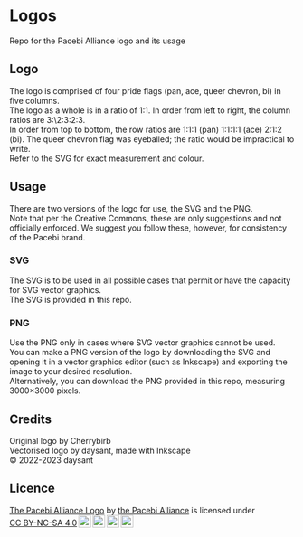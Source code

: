 # Logos
Repo for the Pacebi Alliance logo and its usage

## Logo
The logo is comprised of four pride flags (pan, ace, queer chevron, bi) in five columns.<br>
The logo as a whole is in a ratio of 1:1. In order from left to right, the column ratios are 3:\2:3\:2:3.<br>
In order from top to bottom, the row ratios are 1\:1:1 (pan) 1\:1\:1:1 (ace) 2\:1:2 (bi). The queer chevron flag was eyeballed; the ratio would be impractical to write.<br>
Refer to the SVG for exact measurement and colour.<br>

## Usage
There are two versions of the logo for use, the SVG and the PNG.<br>
Note that per the Creative Commons, these are only suggestions and not officially enforced. We suggest you follow these, however, for consistency of the Pacebi brand.

### SVG
The SVG is to be used in all possible cases that permit or have the capacity for SVG vector graphics.<br>
The SVG is provided in this repo.

### PNG
Use the PNG only in cases where SVG vector graphics cannot be used.<br>
You can make a PNG version of the logo by downloading the SVG and opening it in a vector graphics editor (such as Inkscape) and exporting the image to your desired resolution.<br>
Alternatively, you can download the PNG provided in this repo, measuring 3000×3000 pixels.

## Credits
Original logo by Cherrybirb<br>
Vectorised logo by daysant, made with Inkscape<br>
🄯 2022-2023 daysant

## Licence
 <p xmlns:cc="http://creativecommons.org/ns#" xmlns:dct="http://purl.org/dc/terms/"><a property="dct:title" rel="cc:attributionURL" href="https://github.com/pacebi/logos/pacebi.svg">The Pacebi Alliance Logo</a> by <a rel="cc:attributionURL dct:creator" property="cc:attributionName" href="https://www.pacebi.xyz/index.html">the Pacebi Alliance</a> is licensed under <a href="http://creativecommons.org/licenses/by-nc-sa/4.0/?ref=chooser-v1" target="_blank" rel="license noopener noreferrer" style="display:inline-block;">CC BY-NC-SA 4.0<img style="height:22px!important;margin-left:3px;vertical-align:text-bottom;" src="https://mirrors.creativecommons.org/presskit/icons/cc.svg?ref=chooser-v1"><img style="height:22px!important;margin-left:3px;vertical-align:text-bottom;" src="https://mirrors.creativecommons.org/presskit/icons/by.svg?ref=chooser-v1"><img style="height:22px!important;margin-left:3px;vertical-align:text-bottom;" src="https://mirrors.creativecommons.org/presskit/icons/nc.svg?ref=chooser-v1"><img style="height:22px!important;margin-left:3px;vertical-align:text-bottom;" src="https://mirrors.creativecommons.org/presskit/icons/sa.svg?ref=chooser-v1"></a></p>
